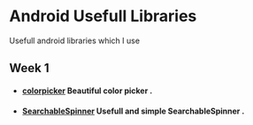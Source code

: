 # Android Usefull Libraries
Usefull android libraries which I use


## Week 1

*  #### [colorpicker](https://github.com/QuadFlask/colorpicker)      Beautiful color picker .

*  #### [SearchableSpinner](https://github.com/miteshpithadiya/SearchableSpinner)      Usefull and simple SearchableSpinner .











